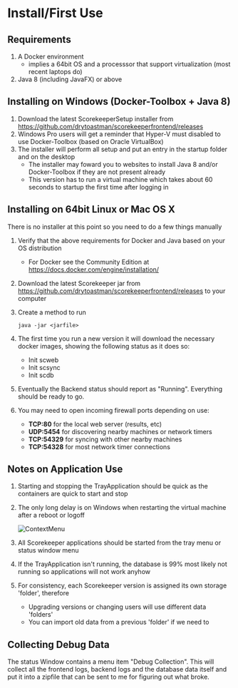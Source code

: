 # Install/First Use

## Requirements
1. A Docker environment
    * implies a 64bit OS and a processsor that support virtualization (most recent laptops do)
1. Java 8 (including JavaFX) or above

## Installing on Windows (Docker-Toolbox + Java 8)
1. Download the latest ScorekeeperSetup installer from <https://github.com/drytoastman/scorekeeperfrontend/releases> 
2. Windows Pro users will get a reminder that Hyper-V must disabled to use Docker-Toolbox (based on Oracle VirtualBox)
3. The installer will perform all setup and put an entry in the startup folder and on the desktop
    * The installer may foward you to websites to install Java 8 and/or Docker-Toolbox if they are not present already
    * This version has to run a virtual machine which takes about 60 seconds to startup the first time after logging in

## Installing on 64bit Linux or Mac OS X
There is no installer at this point so you need to do a few things manually

1. Verify that the above requirements for Docker and Java based on your OS distribution
    * For Docker see the Community Edition at <https://docs.docker.com/engine/installation/>
1. Download the latest Scorekeeper jar from <https://github.com/drytoastman/scorekeeperfrontend/releases> to your computer
1. Create a method to run 

    ```java -jar <jarfile>```

1. The first time you run a new version it will download the necessary docker images, showing the following status as it does so:
    * Init scweb
    * Init scsync
    * Init scdb
1. Eventually the Backend status should report as "Running".  Everything should be ready to go.
1. You may need to open incoming firewall ports depending on use:
    * **TCP:80**    for the local web server (results, etc)    
    * **UDP:5454**  for discovering nearby machines or network timers
    * **TCP:54329** for syncing with other nearby machines
    * **TCP:54328** for most network timer connections
    

## Notes on Application Use

1. Starting and stopping the TrayApplication should be quick as the containers are quick to start and stop
1. The only long delay is on Windows when restarting the virtual machine after a reboot or logoff

    ![ContextMenu](images/startingvm.png)

3. All Scorekeeper applications should be started from the tray menu or status window menu
3. If the TrayApplication isn't running, the database is 99% most likely not running so applications will not work anyhow
3. For consistency, each Scorekeeper version is assigned its own storage 'folder', therefore
    * Upgrading versions or changing users will use different data 'folders'
    * You can import old data from a previous 'folder' if we need to

## Collecting Debug Data

The status Window contains a menu item "Debug Collection".  This will collect all the frontend logs, backend logs and the database data itself and put it into a zipfile
that can be sent to me for figuring out what broke.


